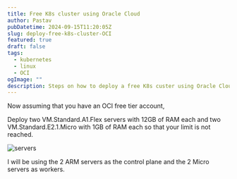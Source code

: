 ```yaml
---
title: Free K8s cluster using Oracle Cloud
author: Pastav
pubDatetime: 2024-09-15T11:20:05Z
slug: deploy-free-k8s-cluster-OCI
featured: true
draft: false
tags:
  - kubernetes
  - linux
  - OCI
ogImage: ""
description: Steps on how to deploy a free K8s custer using Oracle Cloud
---
```

Now assuming that you have an OCI free tier account,


Deploy two VM.Standard.A1.Flex servers with 12GB of RAM each and two VM.Standard.E2.1.Micro with 1GB of RAM each so that your limit is not reached.

![servers](@assets/images/oci-servers.png)

I will be using the 2 ARM servers as the control plane and the 2 Micro servers as workers.



